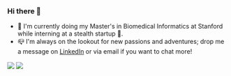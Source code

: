 ### Hi there 👋

- 🌲 I'm currently doing my Master's in Biomedical Informatics at Stanford while interning at a stealth startup 🤫.
- 📪 I'm always on the lookout for new passions and adventures; drop me a message on [LinkedIn](https://www.linkedin.com/in/chloe-he/) or via email if you want to chat more!
<a>
  <img align="center" src="https://github-readme-stats.vercel.app/api?username=chloeh13q&count_private=true&show_icons=true&theme=onedark" />
</a>
<a>
  <img align="center" src="https://github-readme-stats.vercel.app/api/top-langs/?username=chloeh13q&theme=onedark" />
</a>
